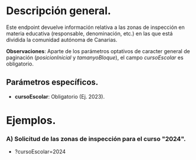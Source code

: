 # Descripción general.

Este endpoint devuelve información relativa a las zonas de inspección en materia educativa (responsable, denominación, etc.) en las que está dividida la comunidad autónoma de Canarias.

**Observaciones**: Aparte de los parámetros optativos de caracter general de paginación (_posicionInicial_ y _tamanyoBloque_), el campo *cursoEscolar* es obligatorio.

## Parámetros específicos.

* **cursoEscolar**: Obligatorio (Ej. 2023).

# Ejemplos.
### A) Solicitud de las zonas de inspección para el curso "2024".
* ?cursoEscolar=2024

